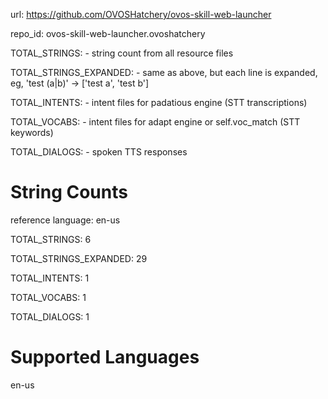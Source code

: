 
url: https://github.com/OVOSHatchery/ovos-skill-web-launcher

repo_id: ovos-skill-web-launcher.ovoshatchery

TOTAL_STRINGS:  - string count from all resource files

TOTAL_STRINGS_EXPANDED: - same as above, but each line is expanded, eg, 'test (a|b)' -> ['test a', 'test b']

TOTAL_INTENTS: - intent files for padatious engine (STT transcriptions)

TOTAL_VOCABS: - intent files for adapt engine or self.voc_match (STT keywords)

TOTAL_DIALOGS: - spoken TTS responses


# String Counts

reference language: en-us

TOTAL_STRINGS: 6  

TOTAL_STRINGS_EXPANDED: 29  

TOTAL_INTENTS: 1  

TOTAL_VOCABS: 1  

TOTAL_DIALOGS: 1  

# Supported Languages

en-us
